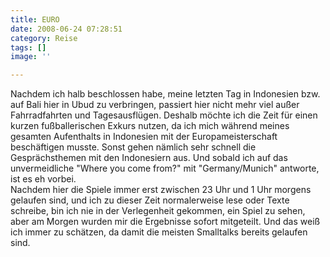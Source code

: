 ```yaml
---
title: EURO
date: 2008-06-24 07:28:51
category: Reise
tags: []
image: ''

---
```


Nachdem ich halb beschlossen habe, meine letzten Tag in Indonesien bzw. auf Bali hier in Ubud zu verbringen, passiert hier nicht mehr viel außer Fahrradfahrten und Tagesausflügen. Deshalb möchte ich die Zeit für einen kurzen fußballerischen Exkurs nutzen, da ich mich während meines gesamten Aufenthalts in Indonesien mit der Europameisterschaft beschäftigen musste. Sonst gehen nämlich sehr schnell die Gesprächsthemen mit den Indonesiern aus. Und sobald ich auf das unvermeidliche "Where you come from?" mit "Germany/Munich" antworte, ist es eh vorbei.  
Nachdem hier die Spiele immer erst zwischen 23 Uhr und 1 Uhr morgens gelaufen sind, und ich zu dieser Zeit normalerweise lese oder Texte schreibe, bin ich nie in der Verlegenheit gekommen, ein Spiel zu sehen, aber am Morgen wurden mir die Ergebnisse sofort mitgeteilt. Und das weiß ich immer zu schätzen, da damit die meisten Smalltalks bereits gelaufen sind.
